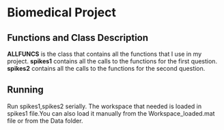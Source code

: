 # Biomedical Project 
## Functions and Class Description 
**ALLFUNCS** is the class that contains all the functions that I use in my project. 
**spikes1** contains all the calls to the functions for the first question.
**spikes2** contains all the calls to the functions for the second question.

## Running 
Run spikes1,spikes2 serially.
The workspace that needed is loaded in spikes1 file.You can also load it manually from the Workspace_loaded.mat file or from the Data folder. 
